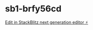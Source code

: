 # sb1-brfy56cd

[Edit in StackBlitz next generation editor ⚡️](https://stackblitz.com/~/github.com/projectk90/sb1-brfy56cd)